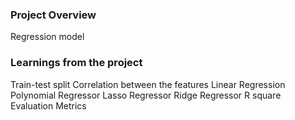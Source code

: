 ### Project Overview

 Regression model 


### Learnings from the project

 Train-test split
Correlation between the features
Linear Regression
Polynomial Regressor
Lasso Regressor
Ridge Regressor
R square Evaluation Metrics


